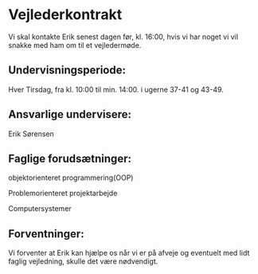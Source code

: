 # Vejlederkontrakt

Vi skal kontakte Erik senest dagen før, kl. 16:00, hvis vi har noget vi vil snakke med ham om til et vejledermøde. 

## Undervisningsperiode:

Hver Tirsdag, fra kl. 10:00 til min. 14:00. i ugerne 37-41 og 43-49.

## Ansvarlige undervisere: 

Erik Sørensen

## Faglige forudsætninger:

objektorienteret programmering(OOP)

Problemorienteret projektarbejde

Computersystemer

## Forventninger:

Vi forventer at Erik kan hjælpe os når vi er på afveje og eventuelt med lidt faglig vejledning, skulle det være nødvendigt.
